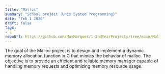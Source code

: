 ```yaml
---
title: "Malloc"
summary: "School project (Unix System Programming)"
date: "feb 1 2020"
draft: false
tags:
- C
repoUrl: https://github.com/MaxMarques/1-2ndYearProjects/tree/main/Malloc
---
```


The goal of the Malloc project is to design and implement a dynamic memory allocation function in C that mimics the behavior of malloc. The objective is to provide an efficient and reliable memory manager capable of handling memory requests and optimizing memory resource usage.